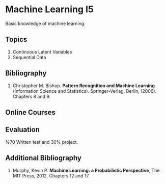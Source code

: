 # Machine Learning I5
Basic knowledge of machine learning.

## Topics
1.	Continuous Latent Variables
2.	Sequential Data

## Bibliography
1. Christopher M. Bishop. **Pattern Recognition and Machine Learning** (Information Science and Statistics). Springer-Verlag, Berlin, (2006). Chapters 8 and 9.

## Online Courses

## Evaluation
%70 Written test and 30% project.

## Additional Bibliography
1. Murphy, Kevin P. **Machine Learning: a Probabilistic Perspective**, The MIT Press, 2012. Chapters 12 and 17.